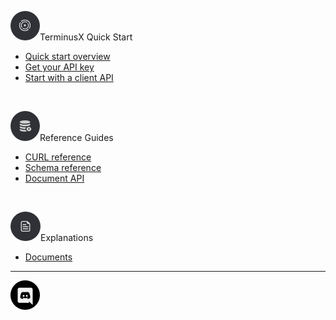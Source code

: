 <i class="tdb-i">![Quick start](../../img/ico/terminusdb-icon-quick-links.png)</i><span class="tdb-f">TerminusX Quick Start</span>

- [Quick start overview](terminusx/quick-start-overview)
- [Get your API key](terminusx/get-your-api-key)
- [Start with a client API](terminusx/start-with-a-client)

<br>

<i class="tdb-i">![Reference guides](../../img/ico/terminusdb-icon-concepts.png)</i><span class="tdb-f">Reference Guides</span>

- [CURL reference](terminusx/curl-reference)
- [Schema reference](terminusx/schema-reference)
- [Document API](terminusx/document-interface) 

<br>

<i class="tdb-i">![Explanations](../../img/ico/terminusdb-icon-reference-guides.png)</i><span class="tdb-f">Explanations</span> 

- [Documents](terminusx/documents)

<hr class="tdb-l"/>

<a target="new" title="Contact us on Discord..." href="https://bit.ly/2Gnleax"><img class="tdb-ico" src="img/ico/terminusdb-icon-discord.png"/></a>
